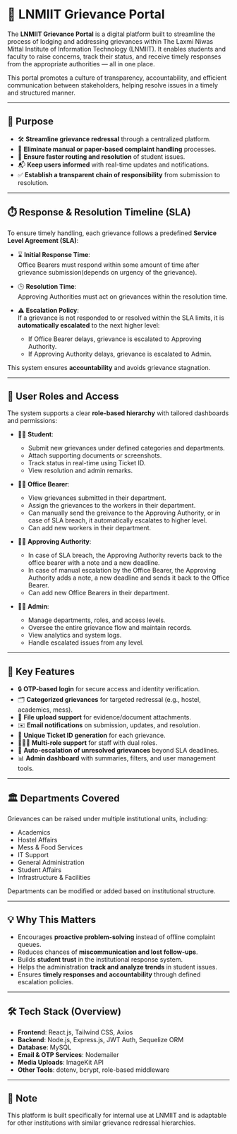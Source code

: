 # 📢 LNMIIT Grievance Portal

The **LNMIIT Grievance Portal** is a digital platform built to streamline the process of lodging and addressing grievances within The Laxmi Niwas Mittal Institute of Information Technology (LNMIIT). It enables students and faculty to raise concerns, track their status, and receive timely responses from the appropriate authorities — all in one place.

This portal promotes a culture of transparency, accountability, and efficient communication between stakeholders, helping resolve issues in a timely and structured manner.

---

## 🎯 Purpose

- 🛠️ **Streamline grievance redressal** through a centralized platform.
- 🔄 **Eliminate manual or paper-based complaint handling** processes.
- 🧭 **Ensure faster routing and resolution** of student issues.
- 📬 **Keep users informed** with real-time updates and notifications.
- ✅ **Establish a transparent chain of responsibility** from submission to resolution.

---

## ⏱️ Response & Resolution Timeline (SLA)

To ensure timely handling, each grievance follows a predefined **Service Level Agreement (SLA)**:

- ⌛ **Initial Response Time**:  
  Office Bearers must respond within some amount of time after grievance submission(depends on urgency of the grievance).

- 🕒 **Resolution Time**:  
  Approving Authorities must act on grievances within the resolution time.

- ⚠️ **Escalation Policy**:  
  If a grievance is not responded to or resolved within the SLA limits, it is **automatically escalated** to the next higher level:
  - If Office Bearer delays, grievance is escalated to Approving Authority.
  - If Approving Authority delays, grievance is escalated to Admin.

This system ensures **accountability** and avoids grievance stagnation.

---

## 👥 User Roles and Access

The system supports a clear **role-based hierarchy** with tailored dashboards and permissions:

- 👨‍🎓 **Student**:  
  - Submit new grievances under defined categories and departments.  
  - Attach supporting documents or screenshots.  
  - Track status in real-time using Ticket ID.  
  - View resolution and admin remarks.

- 🧑‍💼 **Office Bearer**:  
  - View grievances submitted in their department.  
  - Assign the grievances to the workers in their department.
  - Can manually send the greivance to the Approving Authority, or in case of SLA breach, it automatically escalates to higher level.
  - Can add new workers in their department.

- 🧑‍⚖️ **Approving Authority**:  
  - In case of SLA breach, the Approving Authority reverts back to the office bearer with a note and a new deadline.
  - In case of manual escalation by the Office Bearer, the Approving Authority adds a note, a new deadline and sends it back to the Office Bearer.
  - Can add new Office Bearers in their department.

- 👨‍💻 **Admin**:  
  - Manage departments, roles, and access levels.  
  - Oversee the entire grievance flow and maintain records.  
  - View analytics and system logs.  
  - Handle escalated issues from any level.

---

## 🔐 Key Features

- 🔒 **OTP-based login** for secure access and identity verification.
- 🗂️ **Categorized grievances** for targeted redressal (e.g., hostel, academics, mess).
- 📎 **File upload support** for evidence/document attachments.
- ✉️ **Email notifications** on submission, updates, and resolution.
- 🧾 **Unique Ticket ID generation** for each grievance.
- 🧑‍🤝‍🧑 **Multi-role support** for staff with dual roles.
- 🚨 **Auto-escalation of unresolved grievances** beyond SLA deadlines.
- 📊 **Admin dashboard** with summaries, filters, and user management tools.

---

## 🏛️ Departments Covered

Grievances can be raised under multiple institutional units, including:

- Academics  
- Hostel Affairs  
- Mess & Food Services  
- IT Support  
- General Administration  
- Student Affairs  
- Infrastructure & Facilities  

Departments can be modified or added based on institutional structure.

---

## 💡 Why This Matters

- Encourages **proactive problem-solving** instead of offline complaint queues.
- Reduces chances of **miscommunication and lost follow-ups**.
- Builds **student trust** in the institutional response system.
- Helps the administration **track and analyze trends** in student issues.
- Ensures **timely responses and accountability** through defined escalation policies.

---

## 🛠️ Tech Stack (Overview)

- **Frontend**: React.js, Tailwind CSS, Axios  
- **Backend**: Node.js, Express.js, JWT Auth, Sequelize ORM  
- **Database**: MySQL  
- **Email & OTP Services**: Nodemailer  
- **Media Uploads**: ImageKit API  
- **Other Tools**: dotenv, bcrypt, role-based middleware

---

## 📌 Note

This platform is built specifically for internal use at LNMIIT and is adaptable for other institutions with similar grievance redressal hierarchies.
